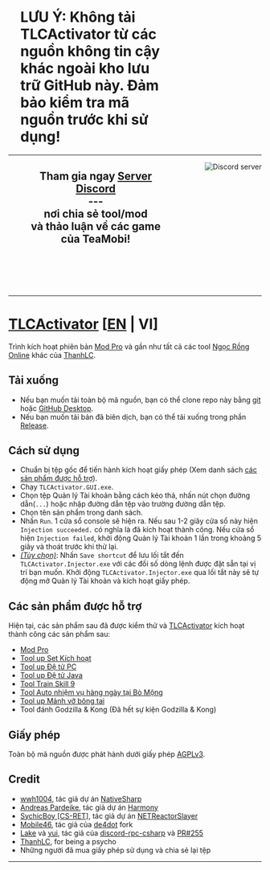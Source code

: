 <div id="user-content-toc">
  <ul style="list-style: none; max-width: 300px;">
    <summary>
      <h1>LƯU Ý: Không tải TLCActivator từ các nguồn không tin cậy khác ngoài kho lưu trữ GitHub này. Đảm bảo kiểm tra mã nguồn trước khi sử dụng!</h1>
    </summary>
  </ul>
</div>

---
<a href="https://discord.gg/ekMDKCa5jQ" target="_blank">
  <img align="right" src="https://discord.com/api/guilds/1115634791321190420/widget.png?style=banner4" alt="Discord server" />
</a>
<div id="user-content-toc">
  <ul align="center" style="list-style: none; max-width: 300px;">
    <summary>
      <h2>Tham gia ngay <a href="https://discord.gg/ekMDKCa5jQ">Server Discord</a>
      <br>---
      <br>nơi chia sẻ tool/mod
      <br>và thảo luận về các game của TeaMobi!</h2>
    </summary>
  </ul>
</div>
<br>
<br>
<br>
<br>

---
# [TLCActivator](https://github.com/ElectroHeavenVN/TLCActivator) [[EN](./README_EN.md) | VI]
Trình kích hoạt phiên bản [Mod Pro](https://thanhlc.com/product/id=30) và gần như tất cả các tool [Ngọc Rồng Online](https://ngocrongonline.com/) khác của [ThanhLC](https://www.facebook.com/lcthanh172).
## Tải xuống
- Nếu bạn muốn tải toàn bộ mã nguồn, bạn có thể clone repo này bằng [git](https://git-scm.com/) hoặc [GitHub Desktop](https://github.com/apps/desktop).
- Nếu bạn muốn tải bản đã biên dịch, bạn có thể tải xuống trong phần [Release](../../releases/latest/).
## Cách sử dụng
- Chuẩn bị tệp gốc để tiến hành kích hoạt giấy phép (Xem danh sách [các sản phẩm được hỗ trợ](#Các-sản-phẩm-được-hỗ-trợ)).
- Chạy `TLCActivator.GUI.exe`.
- Chọn tệp Quản lý Tài khoản bằng cách kéo thả, nhấn nút chọn đường dẫn(`...`) hoặc nhập đường dẫn tệp vào trường đường dẫn tệp.
- Chọn tên sản phẩm trong danh sách.
- Nhấn `Run`. 1 cửa sổ console sẽ hiện ra. Nếu sau 1-2 giây cửa sổ này hiện `Injection succeeded.` có nghĩa là đã kích hoạt thành công. Nếu cửa sổ hiện `Injection failed`, khởi động Quản lý Tài khoản 1 lần trong khoảng 5 giây và thoát trước khi thử lại.
- *<u>(Tùy chọn)</u>*: Nhấn `Save shortcut` để lưu lối tắt đến `TLCActivator.Injector.exe` với các đối số dòng lệnh được đặt sẵn tại vị trí bạn muốn. Khởi động `TLCActivator.Injector.exe` qua lối tắt này sẽ tự động mở Quản lý Tài khoản và kích hoạt giấy phép.

## Các sản phẩm được hỗ trợ
Hiện tại, các sản phẩm sau đã được kiểm thử và [TLCActivator](https://github.com/ElectroHeavenVN/TLCActivator) kích hoạt thành công các sản phẩm sau:
- [Mod Pro](https://thanhlc.com/product/id=30)
- [Tool up Set Kích hoạt](https://thanhlc.com/product/id=64)
- [Tool up Đệ tử PC](https://thanhlc.com/product/id=54)
- [Tool up Đệ tử Java](https://thanhlc.com/product/id=34)
- [Tool Train Skill 9](https://thanhlc.com/product/id=42)
- [Tool Auto nhiệm vụ hàng ngày tại Bò Mộng](https://thanhlc.com/product/id=51)
- [Tool up Mảnh vỡ bông tai](https://thanhlc.com/product/id=32)
- Tool đánh Godzilla & Kong (Đã hết sự kiện Godzilla & Kong)

## Giấy phép
Toàn bộ mã nguồn được phát hành dưới giấy phép [AGPLv3](./LICENSE).

## Credit
- [wwh1004](https://github.com/wwh1004), tác giả dự án [NativeSharp](https://github.com/wwh1004/NativeSharp)
- [Andreas Pardeike](https://github.com/pardeike), tác giả dự án [Harmony](https://github.com/pardeike/Harmony)
- [SychicBoy [CS-RET]](https://github.com/SychicBoy), tác giả dự án [NETReactorSlayer](https://github.com/SychicBoy/NETReactorSlayer)
- [Mobile46](https://github.com/mobile46), tác giả của [de4dot](https://github.com/mobile46/de4dot) fork
- [Lake](https://github.com/Lachee) và [yui](https://github.com/na-2n), tác giả của [discord-rpc-csharp](https://github.com/Lachee/discord-rpc-csharp) và [PR#255](https://github.com/Lachee/discord-rpc-csharp/pull/255)
- [ThanhLC](https://thanhlc.com/), for being a psycho
- Những người đã mua giấy phép sử dụng và chia sẻ lại tệp

---

